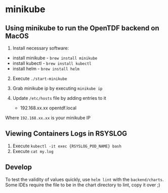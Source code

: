 # minikube

## Using minikube to run the OpenTDF backend on MacOS
1. Install necessary software:
 - install minikube -  `brew install minikube`
 - install kubectl - `brew install kubectl`
 - install helm - `brew install helm`

2. Execute `./start-minikube`

3. Grab minikube ip by executing `minikube ip`

3. Update `/etc/hosts` file by adding entries to it

   - 192.168.xx.xx    opentdf.local
     
Where `192.168.xx.xx` is your minikube IP

## Viewing Containers Logs in RSYSLOG
1. Execute `kubectl -it exec {RSYSLOG_POD_NAME} bash`
2. Execute `cat my.log`

## Develop

To test the validity of values quickly, use `helm lint` with the `backend/charts`.
Some IDEs require the file to be in the chart directory to lint, copy it over ;)  
